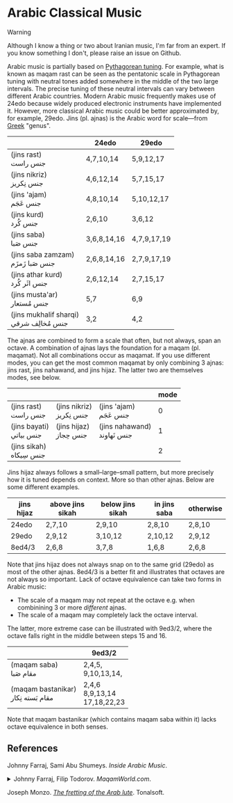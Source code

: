 # Arabic Classical Music

> [!warning]
> Although I know a thing or two about Iranian music, I'm far from an expert.
> If you know something I don't, please raise an issue on Github.

Arabic music is partially based on [Pythagorean tuning](pythagorean.md).
For example, what is known as maqam rast can be seen as the pentatonic scale in Pythagorean tuning with neutral tones added somewhere in the middle of the two large intervals.
The precise tuning of these neutral intervals can vary between different Arabic countries.
Modern Arabic music frequently makes use of 24edo because widely produced electronic instruments have implemented it.
However, more classical Arabic music could be better approximated by, for example, 29edo.
Jins (pl. ajnas) is the Arabic word for scale—from [Greek](greek.md) "genus".

|     |24edo|29edo|
|-----|-----|-----|
|(jins rast) <br /> جنس راست <!--x--> | 4,7,10,14 | 5,9,12,17 |
|(jins nikriz) <br /> جنس نِكريز <!--x--> | 4,6,12,14 | 5,7,15,17 |
| (jins 'ajam) <br /> جنس عَجَم <!--x--> | 4,8,10,14 | 5,10,12,17 |
|(jins kurd) <br /> جنس كُرد <!--x--> | 2,6,10 | 3,6,12 |
|(jins saba) <br /> جنس صَبا <!--x--> | 3,6,8,14,16 | 4,7,9,17,19 |
|(jins saba zamzam) <br /> جنس صَبا زَمزَم <!--x--> | 2,6,8,14,16 | 2,7,9,17,19 |
|(jins athar kurd) <br /> جنس اثَر كُرد <!--x--> | 2,6,12,14 | 2,7,15,17 | 
|(jins musta'ar) <br /> جنس مُستعار <!--x--> | 5,7 | 6,9 |
|(jins mukhalif sharqi) <br /> جنس مُخالِف شرقي <!--x--> | 3,2 | 4,2 |

The ajnas are combined to form a scale that often, but not always, span an octave.
A combination of ajnas lays the foundation for a maqam (pl. maqamat).
Not all combinations occur as maqamat.
If you use different modes, you can get the most common maqamat by only combining 3 ajnas:
jins rast, jins nahawand, and jins hijaz.
The latter two are themselves modes, see below.

|     |      |     |mode|
|-----|------|-----|----|
|(jins rast) <br /> جنس راست <!--x-->| (jins nikriz) <br /> جنس نِكريز <!--x-->| (jins 'ajam) <br /> جنس عَجَم <!--x-->| 0|
|(jins bayati) <br /> جنس بياتي <!--x--> | (jins hijaz) <br /> جنس حِجاز <!--x--> | (jins nahawand) <br /> جنس نَهاوند <!--x--> | 1|
|(jins sikah) <br /> جنس سِيكاه <!--x--> | | | 2 |

Jins hijaz always follows a small–large–small pattern, but more precisely how it is tuned depends on context.
More so than other ajnas.
Below are some different examples.

|jins hijaz |above jins sikah|below jins sikah|in jins saba |otherwise|
|-----|-----------|-----------|--------|---------|
|24edo|2,7,10 | 2,9,10 | 2,8,10 | 2,8,10|
|29edo|2,9,12 | 3,10,12 |2,10,12 | 2,9,12|
|8ed4/3| 2,6,8 | 3,7,8 | 1,6,8 | 2,6,8 |

Note that jins hijaz does not always snap on to the same grid (29edo) as most of the other ajnas.
8ed4/3 is a better fit and illustrates that octaves are not always so important.
Lack of octave equivalence can take two forms in Arabic music:

- The scale of a maqam may not repeat at the octave e.g. when combinining 3 or more *different* ajnas.
- The scale of a maqam may completely lack the octave interval.

The latter, more extreme case can be illustrated with 9ed3/2, where the octave falls right in the middle between steps 15 and 16.

|    |9ed3/2|
|----|------|
|(maqam saba) <br /> مقام صَبا <!--x--> | 2,4,5, <br /> 9,10,13,14, |
|(maqam bastanikar)  <br /> مقام بَسته نِكار <!--x--> | 2,4,6 <br /> 8,9,13,14 <br /> 17,18,22,23 |

Note that maqam bastanikar (which contains maqam saba within it) lacks octave equivalence in both senses.

## References
Johnny Farraj, Sami Abu Shumeys. *Inside Arabic Music*.

<details>
<summary>
Johnny Farraj, Filip Todorov. <i>MaqamWorld.com</i>.
</summary>

- *[The Jins](https://web.archive.org/web/20241118194734/https://www.maqamworld.com/en/jins.php)*
- *[Jins 'Ajam](https://web.archive.org/web/20241112054346/https://www.maqamworld.com/en/jins/ajam.php)*
- *[Jins 'Ajam Murassa'](https://web.archive.org/web/20241117041645/https://www.maqamworld.com/en/jins/ajam_murassaa.php)*
- *[Jins Athar Kurd](https://web.archive.org/web/20241120034104/https://www.maqamworld.com/en/jins/athar_kurd.php)*
- *[Jins Bayati](https://web.archive.org/web/20241118063426/https://www.maqamworld.com/en/jins/bayati.php)*
- *[Jins Hijaz](https://web.archive.org/web/20241117045207/https://www.maqamworld.com/en/jins/hijaz.php)*
- *[Jins Hijaz Murassa'](https://web.archive.org/web/20230823104936/http://maqamworld.com/en/jins/hijaz_murassaa.php)*
- *[Hijazkar](https://web.archive.org/web/20230823104937/http://maqamworld.com/en/jins/hijazkar.php)*
- *[Jins Jiharkah](https://web.archive.org/web/20230823104952/http://maqamworld.com/en/jins/jiharkah.php)*
- *[Jins Kurd](https://web.archive.org/web/20230823104938/http://maqamworld.com/en/jins/kurd.php)*
- *[Jins Lami](https://web.archive.org/web/20230824012642/http://maqamworld.com/en/jins/lami.php)*
- *[Jins Mukhalif Sharqi](https://web.archive.org/web/20230823104957/http://maqamworld.com/en/jins/mukhalif_sharqi.php)*
- *[Jins Musta'ar](https://web.archive.org/web/20230823104936/http://maqamworld.com/en/jins/mustaar.php)*
- *[Jins Nahawand](https://web.archive.org/web/20230823104937/http://maqamworld.com/en/jins/nahawand.php)*
- *[Jins Nahawand Murassa'](https://web.archive.org/web/20230823104936/http://maqamworld.com/en/jins/nahawand_murassaa.php)*
- *[Jins Nikriz](https://web.archive.org/web/20230823104936/http://maqamworld.com/en/jins/nikriz.php)*
- *[Jins Rast](https://web.archive.org/web/20230824012642/http://maqamworld.com/en/jins/rast.php)*
- *[Jins Saba](https://web.archive.org/web/20230823104936/http://maqamworld.com/en/jins/saba.php)*
- *[Jins Saba Dalanshin](https://web.archive.org/web/20230823104936/http://maqamworld.com/en/jins/saba_dalanshin.php)*
- *[Jins Saba Zamzam](https://web.archive.org/web/20230823104937/http://maqamworld.com/en/jins/saba_zamzam.php)*
- *[Jins Sazkar](https://web.archive.org/web/20230823104937/http://maqamworld.com/en/jins/sazkar.php)*
- *[Jins Sikah](https://web.archive.org/web/20230823104954/http://maqamworld.com/en/jins/sikah.php)*
- *[Jins Sikah Baladi](https://web.archive.org/web/20230824012642/http://maqamworld.com/en/jins/sikah_baladi.php)*
- *[Jins Upper 'Ajam](https://web.archive.org/web/20230823104937/http://maqamworld.com/en/jins/upper_ajam.php)*
- *[Jins Upper Rast](https://web.archive.org/web/20230823104936/http://maqamworld.com/en/jins/upper_rast.php)

</details>


Joseph Monzo.
*[The fretting of the Arab lute](https://web.archive.org/web/2/http://www.tonalsoft.com/monzo/arablute/arablute.aspx)*.
Tonalsoft.
